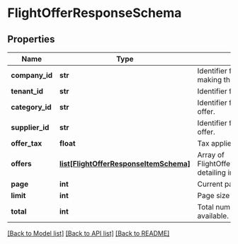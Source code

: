 # FlightOfferResponseSchema

## Properties
Name | Type | Description | Notes
------------ | ------------- | ------------- | -------------
**company_id** | **str** | Identifier for the company making the offer. | [optional] 
**tenant_id** | **str** | Identifier for the tenant. | [optional] 
**category_id** | **str** | Identifier for the category of the offer. | [optional] 
**supplier_id** | **str** | Identifier for the supplier of the offer. | [optional] 
**offer_tax** | **float** | Tax applied to the offer. | [optional] 
**offers** | [**list[FlightOfferResponseItemSchema]**](FlightOfferResponseItemSchema.md) | Array of FlightOfferResponseItemSchema detailing individual offers. | [optional] 
**page** | **int** | Current page in pagination. | [optional] 
**limit** | **int** | Page size in pagination. | [optional] 
**total** | **int** | Total number of records available. | [optional] 

[[Back to Model list]](../README.md#documentation-for-models) [[Back to API list]](../README.md#documentation-for-api-endpoints) [[Back to README]](../README.md)

